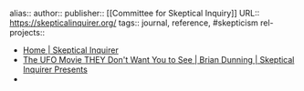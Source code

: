 alias::
author::
publisher:: [[Committee for Skeptical Inquiry]]
URL:: https://skepticalinquirer.org/
tags:: journal, reference, #skepticism
rel-projects::


- [Home | Skeptical Inquirer](https://skepticalinquirer.org/)
- [The UFO Movie THEY Don't Want You to See | Brian Dunning | Skeptical Inquirer Presents](https://skepticalinquirer.org/video/the-ufo-movie-they-dont-want-you-to-see-brian-dunning/)
-
